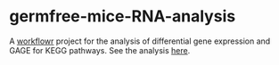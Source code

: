 # germfree-mice-RNA-analysis

A [workflowr][] project for the analysis of differential gene expression and GAGE for KEGG pathways.
See the analysis [here][].

[workflowr]: https://github.com/jdblischak/workflowr
[here]: http://anamaria.elek.hr/germfree-mice-RNA-analysis/de_and_gage.html
